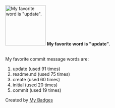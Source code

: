 <img src="https://my-badges.github.io/my-badges/favorite-word.png" alt="My favorite word is &quot;update&quot;." title="My favorite word is &quot;update&quot;." width="128">
<strong>My favorite word is &quot;update&quot;.</strong>
<br><br>

My favorite commit message words are:

1. update (used 91 times)
2. readme.md (used 75 times)
3. create (used 60 times)
4. initial (used 20 times)
5. commit (used 19 times)


Created by <a href="https://github.com/my-badges/my-badges">My Badges</a>